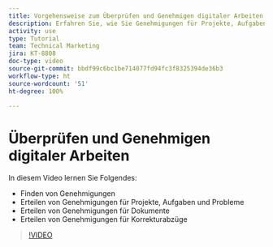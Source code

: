```yaml
---
title: Vorgehensweise zum Überprüfen und Genehmigen digitaler Arbeiten
description: Erfahren Sie, wie Sie Genehmigungen für Projekte, Aufgaben, Probleme, Dokumente und Korrekturabzüge finden und erteilen können.
activity: use
type: Tutorial
team: Technical Marketing
jira: KT-8808
doc-type: video
source-git-commit: bbdf99c6bc1be714077fd94fc3f8325394de36b3
workflow-type: ht
source-wordcount: '51'
ht-degree: 100%

---
```


# Überprüfen und Genehmigen digitaler Arbeiten

In diesem Video lernen Sie Folgendes:

* Finden von Genehmigungen
* Erteilen von Genehmigungen für Projekte, Aufgaben und Probleme
* Erteilen von Genehmigungen für Dokumente
* Erteilen von Genehmigungen für Korrekturabzüge

>[!VIDEO](https://video.tv.adobe.com/v/335108/?quality=12&learn=on&enablevpops=1)

<!--
learn more URLS
Approving work
Home area for Reviewers
Guides
Home overview for Reviewers
Issue page overview
-->